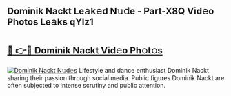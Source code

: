 ## Dominik Nackt Le𝚊k𝚎d N𝚞𝚍e - Part-X8Q Vid𝚎o Photos Le𝚊ks qYlz1

# <h2><a href="http://fb5oei.evod.top/?m=Dominik+Nackt">🔗 👉🔴 Dominik Nackt Vid𝚎o Ph𝚘t𝚘s</a></h2>

[![Dominik Nackt N𝚞d𝚎s](https://i.imgur.com/8V9OHl7.gif)](http://fb5oei.evod.top/?m=Dominik+Nackt)
Lifestyle and dance enthusiast Dominik Nackt sharing their passion through social media. Public figures Dominik Nackt are often subjected to intense scrutiny and public attention. 
